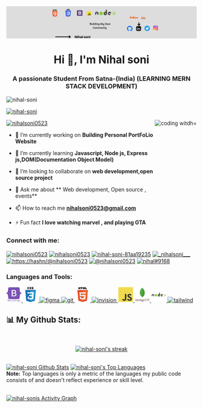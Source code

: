 <img align="center" src="https://github.com/nihal-soni/nihal-soni/blob/main/Me%20(4).png" />
<h1 align="center">Hi 👋, I'm Nihal soni </h1>
<h3 align="center">A passionate Student From Satna-(India) (LEARNING MERN STACK DEVELOPMENT)</h3>

<p align="left"> <img src="https://komarev.com/ghpvc/?username=nihal-soni&label=Profile%20views&color=0e75b6&style=flat" alt="nihal-soni" /> </p>

<p align="left"> <a href="https://github.com/ryo-ma/github-profile-trophy"><img src="https://github-profile-trophy.vercel.app/?username=nihal-soni" alt="nihal-soni" /></a> </p>
<img align="right" alt="coding witdh="170" height="220px" src="https://cdn.dribbble.com/users/1162077/screenshots/3848914/programmer.gif">

<p align="left"> <a href="https://twitter.com/nihalsoni0523" target="blank"><img src="https://img.shields.io/twitter/follow/nihalsoni0523?logo=twitter&style=for-the-badge" alt="nihalsoni0523" /></a> </p>

- 🔭 I’m currently working on **Building Personal PortFoLio Website**

- 🌱 I’m currently learning **Javascript, Node js, Express js,DOM(Documentation Object Model)**

- 👯 I’m looking to collaborate on **web development,open source project**

- 💬 Ask me about ** Web development, Open source , events**

- 📫 How to reach me **nihalsoni0523@gmail.com**

- ⚡ Fun fact **I love watching marvel , and playing GTA**

<h3 align="left">Connect with me:</h3>
<p align="left">
<a href="https://dev.to/nihalsoni0523" target="blank"><img align="center" src="https://raw.githubusercontent.com/rahuldkjain/github-profile-readme-generator/master/src/images/icons/Social/devto.svg" alt="nihalsoni0523" height="30" width="40" /></a>
<a href="https://twitter.com/nihalsoni0523" target="blank"><img align="center" src="https://raw.githubusercontent.com/rahuldkjain/github-profile-readme-generator/master/src/images/icons/Social/twitter.svg" alt="nihalsoni0523" height="30" width="40" /></a>
<a href="https://linkedin.com/in/nihal-soni-81aa19235" target="blank"><img align="center" src="https://raw.githubusercontent.com/rahuldkjain/github-profile-readme-generator/master/src/images/icons/Social/linked-in-alt.svg" alt="nihal-soni-81aa19235" height="30" width="40" /></a>
<a href="https://instagram.com/_nihalsoni___" target="blank"><img align="center" src="https://raw.githubusercontent.com/rahuldkjain/github-profile-readme-generator/master/src/images/icons/Social/instagram.svg" alt="_nihalsoni___" height="30" width="40" /></a>
<a href="https://hashnode.com/https://hashn/@nihalsoni0523" target="blank"><img align="center" src="https://raw.githubusercontent.com/rahuldkjain/github-profile-readme-generator/master/src/images/icons/Social/hashnode.svg" alt="https://hashn/@nihalsoni0523" height="30" width="40" /></a>
<a href="https://medium.com/@nihalsoni0523" target="blank"><img align="center" src="https://raw.githubusercontent.com/rahuldkjain/github-profile-readme-generator/master/src/images/icons/Social/medium.svg" alt="@nihalsoni0523" height="30" width="40" /></a>
<a href="https://discord.gg/nihal#9168" target="blank"><img align="center" src="https://raw.githubusercontent.com/rahuldkjain/github-profile-readme-generator/master/src/images/icons/Social/discord.svg" alt="nihal#9168" height="30" width="40" /></a>
</p>

<h3 align="left">Languages and Tools:</h3>
<p align="left"> <a href="https://getbootstrap.com" target="_blank" rel="noreferrer"> <img src="https://raw.githubusercontent.com/devicons/devicon/master/icons/bootstrap/bootstrap-plain-wordmark.svg" alt="bootstrap" width="40" height="40"/> </a> <a href="https://www.w3schools.com/css/" target="_blank" rel="noreferrer"> <img src="https://raw.githubusercontent.com/devicons/devicon/master/icons/css3/css3-original-wordmark.svg" alt="css3" width="40" height="40"/> </a> <a href="https://www.figma.com/" target="_blank" rel="noreferrer"> <img src="https://www.vectorlogo.zone/logos/figma/figma-icon.svg" alt="figma" width="40" height="40"/> </a> <a href="https://git-scm.com/" target="_blank" rel="noreferrer"> <img src="https://www.vectorlogo.zone/logos/git-scm/git-scm-icon.svg" alt="git" width="40" height="40"/> </a> <a href="https://www.w3.org/html/" target="_blank" rel="noreferrer"> <img src="https://raw.githubusercontent.com/devicons/devicon/master/icons/html5/html5-original-wordmark.svg" alt="html5" width="40" height="40"/> </a> <a href="https://www.invisionapp.com/" target="_blank" rel="noreferrer"> <img src="https://www.vectorlogo.zone/logos/invisionapp/invisionapp-icon.svg" alt="invision" width="40" height="40"/> </a> <a href="https://developer.mozilla.org/en-US/docs/Web/JavaScript" target="_blank" rel="noreferrer"> <img src="https://raw.githubusercontent.com/devicons/devicon/master/icons/javascript/javascript-original.svg" alt="javascript" width="40" height="40"/> </a> <a href="https://www.mongodb.com/" target="_blank" rel="noreferrer"> <img src="https://raw.githubusercontent.com/devicons/devicon/master/icons/mongodb/mongodb-original-wordmark.svg" alt="mongodb" width="40" height="40"/> </a> <a href="https://nodejs.org" target="_blank" rel="noreferrer"> <img src="https://raw.githubusercontent.com/devicons/devicon/master/icons/nodejs/nodejs-original-wordmark.svg" alt="nodejs" width="40" height="40"/> </a> <a href="https://tailwindcss.com/" target="_blank" rel="noreferrer"> <img src="https://www.vectorlogo.zone/logos/tailwindcss/tailwindcss-icon.svg" alt="tailwind" width="40" height="40"/> </a> </p>

## 📊 My Github Stats:

 <br/>
<p align="center">
    <a href="https://github.com/kshitijmishra27/github-readme-streak-stats">
        <img title="🔥 Get streak stats for your profile at git.io/streak-stats" alt="nihal-soni's streak" src="https://github-readme-streak-stats.herokuapp.com/?user=nihal-soni&theme=black-ice&hide_border=true&stroke=0000&background=060A0CD0"/>
    </a>
</p>

 <br/>
    <a href="https://github.com/nihal-soni/github-readme-stats"><img alt="nihal-soni Github Stats" src="https://github-readme-stats.vercel.app/api?username=nihal-soni&show_icons=true&count_private=true&theme=react&hide_border=true&bg_color=0D1117" /></a>
  <a href="https://github.com/nihal-soni/github-readme-stats"><img alt="nihal-soni's Top Languages" src="https://github-readme-stats.vercel.app/api/top-langs/?username=nihal-soni&langs_count=8&count_private=true&layout=compact&theme=react&hide_border=true&bg_color=0D1117" /></a>
  <br/>
  <b>Note:</b> Top languages is only a metric of the languages my public code consists of and doesn't reflect experience or skill level.


<br/>
<br/>

<a href="https://github.com/nihal-soni/github-readme-activity-graph"><img alt="nihal-sonis Activity Graph" src="https://activity-graph.herokuapp.com/graph?username=nihal-soni&bg_color=0D1117&color=5BCDEC&line=5BCDEC&point=FFFFFF&hide_border=true" /></a>
